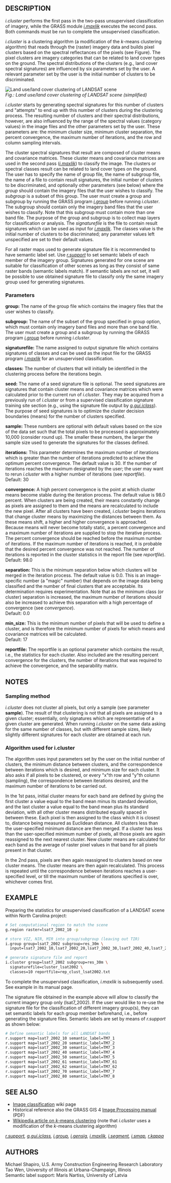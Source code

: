## DESCRIPTION

*i.cluster* performs the first pass in the two-pass unsupervised
classification of imagery, while the GRASS module
*[i.maxlik](i.maxlik.md)* executes the second pass. Both commands must
be run to complete the unsupervised classification.

*i.cluster* is a clustering algorithm (a modification of the *k*-means
clustering algorithm) that reads through the (raster) imagery data and
builds pixel clusters based on the spectral reflectances of the pixels
(see Figure). The pixel clusters are imagery categories that can be
related to land cover types on the ground. The spectral distributions of
the clusters (e.g., land cover spectral signatures) are influenced by
six parameters set by the user. A relevant parameter set by the user is
the initial number of clusters to be discriminated.

![Land use/land cover clustering of LANDSAT scene](i_cluster_landsat_clustering.png)  
*Fig.: Land use/land cover clustering of LANDSAT scene (simplified)*

*i.cluster* starts by generating spectral signatures for this number of
clusters and "attempts" to end up with this number of clusters during
the clustering process. The resulting number of clusters and their
spectral distributions, however, are also influenced by the range of the
spectral values (category values) in the image files and the other
parameters set by the user. These parameters are: the minimum cluster
size, minimum cluster separation, the percent convergence, the maximum
number of iterations, and the row and column sampling intervals.

The cluster spectral signatures that result are composed of cluster
means and covariance matrices. These cluster means and covariance
matrices are used in the second pass (*[i.maxlik](i.maxlik.md)*) to
classify the image. The clusters or spectral classes result can be
related to land cover types on the ground. The user has to specify the
name of group file, the name of subgroup file, the name of a file to
contain result signatures, the initial number of clusters to be
discriminated, and optionally other parameters (see below) where the
*group* should contain the imagery files that the user wishes to
classify. The *subgroup* is a subset of this group. The user must create
a group and subgroup by running the GRASS program
*[i.group](i.group.md)* before running *i.cluster*. The subgroup should
contain only the imagery band files that the user wishes to classify.
Note that this subgroup must contain more than one band file. The
purpose of the group and subgroup is to collect map layers for
classification or analysis. The *signaturefile* is the file to contain
result signatures which can be used as input for
*[i.maxlik](i.maxlik.md)*. The classes value is the initial number of
clusters to be discriminated; any parameter values left unspecified are
set to their default values.

For all raster maps used to generate signature file it is recommended to
have semantic label set. Use *[r.support](r.support.md)* to set semantc
labels of each member of the imagery group. Signatures generated for one
scene are suitable for classification of other scenes as long as they
consist of same raster bands (semantic labels match). If semantic labels
are not set, it will be possible to use obtained signature file to
classify only the same imagery group used for generating signatures.

### Parameters

**group:**
The name of the group file which contains the imagery files that the
user wishes to classify.

**subgroup:**
The name of the subset of the group specified in group option, which
must contain only imagery band files and more than one band file. The
user must create a group and a subgroup by running the GRASS program
*[i.group](i.group.md)* before running *i.cluster*.

**signaturefile:**
The name assigned to output signature file which contains signatures of
classes and can be used as the input file for the GRASS program
*[i.maxlik](i.maxlik.md)* for an unsupervised classification.

**classes:**
The number of clusters that will initially be identified in the
clustering process before the iterations begin.

**seed:**
The name of a seed signature file is optional. The seed signatures are
signatures that contain cluster means and covariance matrices which were
calculated prior to the current run of *i.cluster*. They may be acquired
from a previously run of *i.cluster* or from a supervised classification
signature training site section (e.g., using the signature file output
by *[g.gui.iclass](g.gui.iclass.md)*). The purpose of seed signatures is
to optimize the cluster decision boundaries (means) for the number of
clusters specified.

**sample:**
These numbers are optional with default values based on the size of the
data set such that the total pixels to be processed is approximately
10,000 (consider round up). The smaller these numbers, the larger the
sample size used to generate the signatures for the classes defined.

**iterations:**
This parameter determines the maximum number of iterations which is
greater than the number of iterations predicted to achieve the optimum
percent convergence. The default value is 30. If the number of
iterations reaches the maximum designated by the user; the user may want
to rerun *i.cluster* with a higher number of iterations (see
*reportfile*).  
Default: 30

**convergence:**
A high percent convergence is the point at which cluster means become
stable during the iteration process. The default value is 98.0 percent.
When clusters are being created, their means constantly change as pixels
are assigned to them and the means are recalculated to include the new
pixel. After all clusters have been created, *i.cluster* begins
iterations that change cluster means by maximizing the distances between
them. As these means shift, a higher and higher convergence is
approached. Because means will never become totally static, a percent
convergence and a maximum number of iterations are supplied to stop the
iterative process. The percent convergence should be reached before the
maximum number of iterations. If the maximum number of iterations is
reached, it is probable that the desired percent convergence was not
reached. The number of iterations is reported in the cluster statistics
in the report file (see *reportfile*).  
Default: 98.0

**separation:**
This is the minimum separation below which clusters will be merged in
the iteration process. The default value is 0.0. This is an
image-specific number (a "magic" number) that depends on the image data
being classified and the number of final clusters that are acceptable.
Its determination requires experimentation. Note that as the minimum
class (or cluster) separation is increased, the maximum number of
iterations should also be increased to achieve this separation with a
high percentage of convergence (see *convergence*).  
Default: 0.0

**min_size:**
This is the minimum number of pixels that will be used to define a
cluster, and is therefore the minimum number of pixels for which means
and covariance matrices will be calculated.  
Default: 17

**reportfile:**
The reportfile is an optional parameter which contains the result, i.e.,
the statistics for each cluster. Also included are the resulting percent
convergence for the clusters, the number of iterations that was required
to achieve the convergence, and the separability matrix.

## NOTES

### Sampling method

*i.cluster* does not cluster all pixels, but only a sample (see
parameter **sample**). The result of that clustering is not that all
pixels are assigned to a given cluster; essentially, only signatures
which are representative of a given cluster are generated. When running
*i.cluster* on the same data asking for the same number of classes, but
with different sample sizes, likely slightly different signatures for
each cluster are obtained at each run.

### Algorithm used for i.cluster

The algorithm uses input parameters set by the user on the initial
number of clusters, the minimum distance between clusters, and the
correspondence between iterations which is desired, and minimum size for
each cluster. It also asks if all pixels to be clustered, or every "x"th
row and "y"th column (sampling), the correspondence between iterations
desired, and the maximum number of iterations to be carried out.

In the 1st pass, initial cluster means for each band are defined by
giving the first cluster a value equal to the band mean minus its
standard deviation, and the last cluster a value equal to the band mean
plus its standard deviation, with all other cluster means distributed
equally spaced in between these. Each pixel is then assigned to the
class which it is closest to, distance being measured as Euclidean
distance. All clusters less than the user-specified minimum distance are
then merged. If a cluster has less than the user-specified minimum
number of pixels, all those pixels are again reassigned to the next
nearest cluster. New cluster means are calculated for each band as the
average of raster pixel values in that band for all pixels present in
that cluster.

In the 2nd pass, pixels are then again reassigned to clusters based on
new cluster means. The cluster means are then again recalculated. This
process is repeated until the correspondence between iterations reaches
a user-specified level, or till the maximum number of iterations
specified is over, whichever comes first.

## EXAMPLE

Preparing the statistics for unsupervised classification of a LANDSAT
scene within North Carolina project:

```sh
# Set computational region to match the scene
g.region raster=lsat7_2002_10 -p

# store VIZ, NIR, MIR into group/subgroup (leaving out TIR)
i.group group=lsat7_2002 subgroup=res_30m \
  input=lsat7_2002_10,lsat7_2002_20,lsat7_2002_30,lsat7_2002_40,lsat7_2002_50,lsat7_2002_70

# generate signature file and report
i.cluster group=lsat7_2002 subgroup=res_30m \
  signaturefile=cluster_lsat2002 \
  classes=10 reportfile=rep_clust_lsat2002.txt
```

To complete the unsupervised classification, *i.maxlik* is subsequently
used. See example in its manual page.

The signature file obtained in the example above will allow to classify
the current imagery group only (lsat7_2002). If the user would like to
re-use the signature file for the classification of different imagery
group(s), they can set semantic labels for each group member beforehand,
i.e., before generating the signature files. Semantic labels are set by
means of *r.support* as shown below:

```sh
# Define semantic labels for all LANDSAT bands
r.support map=lsat7_2002_10 semantic_label=TM7_1
r.support map=lsat7_2002_20 semantic_label=TM7_2
r.support map=lsat7_2002_30 semantic_label=TM7_3
r.support map=lsat7_2002_40 semantic_label=TM7_4
r.support map=lsat7_2002_50 semantic_label=TM7_5
r.support map=lsat7_2002_61 semantic_label=TM7_61
r.support map=lsat7_2002_62 semantic_label=TM7_62
r.support map=lsat7_2002_70 semantic_label=TM7_7
r.support map=lsat7_2002_80 semantic_label=TM7_8
```

## SEE ALSO

- [Image
  classification](https://grasswiki.osgeo.org/wiki/Image_classification)
  wiki page
- Historical reference also the GRASS GIS 4 [Image Processing
  manual](https://grass.osgeo.org/gdp/imagery/grass4_image_processing.pdf)
  (PDF)
- [Wikipedia article on *k*-means
  clustering](https://en.wikipedia.org/wiki/K-means_clustering) (note
  that *i.cluster* uses a modification of the *k*-means clustering
  algorithm)

*[r.support](r.support.md), [g.gui.iclass](g.gui.iclass.md),
[i.group](i.group.md), [i.gensig](i.gensig.md), [i.maxlik](i.maxlik.md),
[i.segment](i.segment.md), [i.smap](i.smap.md), [r.kappa](r.kappa.md)*

## AUTHORS

Michael Shapiro, U.S. Army Construction Engineering Research
Laboratory  
Tao Wen, University of Illinois at Urbana-Champaign, Illinois  
Semantic label support: Maris Nartiss, University of Latvia
